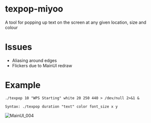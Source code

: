 # texpop-miyoo
A tool for popping up text on the screen at any given location, size and colour

# Issues
- Aliasing around edges
- Flickers due to MainUI redraw

# Example
`./texpop 10 "WPS Starting" white 20 250 440 > /dev/null 2>&1 &`

`Syntax: ./texpop duration "text" color font_size x y`

![MainUI_004](https://user-images.githubusercontent.com/47260768/236965104-750536cf-7832-445d-a63a-4ab9d2cfb0f1.png)

